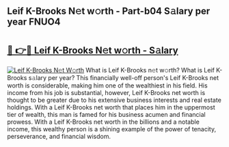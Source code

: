 ## Leif K-Brooks N𝚎t w𝚘rth - Part-b04 S𝚊lary per year FNUO4

# <h2><a href="http://gc1cwaf.nevu.top/?p=Leif+K-Brooks">🔗 👉🔴 Leif K-Brooks N𝚎t w𝚘rth - S𝚊lary</a></h2>

[![Leif K-Brooks N𝚎t W𝚘rth](https://i.imgur.com/Oavwk0R.jpeg)](http://gc1cwaf.nevu.top/?p=Leif+K-Brooks)
What is Leif K-Brooks n𝚎t w𝚘rth? What is Leif K-Brooks s𝚊lary per year?
This financially well-off person's Leif K-Brooks net worth is considerable, making him one of the wealthiest in his field. His income from his job is substantial, however, Leif K-Brooks net worth is thought to be greater due to his extensive business interests and real estate holdings. With a Leif K-Brooks net worth that places him in the uppermost tier of wealth, this man is famed for his business acumen and financial prowess. With a Leif K-Brooks net worth in the billions and a notable income, this wealthy person is a shining example of the power of tenacity, perseverance, and financial wisdom.
